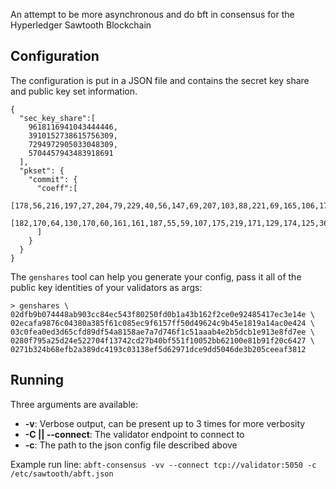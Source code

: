 An attempt to be more asynchronous and do bft in consensus for the Hyperledger Sawtooth Blockchain

## Configuration

The configuration is put in a JSON file and contains the secret key share and public key set information.

```
{
  "sec_key_share":[
    9618116941043444446,
    3910152738615756309,
    7294972905033048309,
    5704457943483918691
  ],
  "pkset": {
    "commit": {
      "coeff":[
        [178,56,216,197,27,204,79,229,40,56,147,69,207,103,88,221,69,165,106,173,37,233,124,62,204,172,118,108,194,63,18,8,102,140,252,202,213,177,88,64,112,89,246,95,201,172,185,229],
        [182,170,64,130,170,60,161,161,187,55,59,107,175,219,171,129,174,125,36,148,93,9,123,239,182,104,9,142,44,78,106,147,159,101,166,125,230,169,98,122,190,184,255,25,185,162,37,170]
      ]
    }
  }
}
```

The `genshares` tool can help you generate your config, pass it all of the public key identities of your validators as args:
```
> genshares \
02dfb9b074448ab903cc84ec543f80250fd0b1a43b162f2ce0e92485417ec3e14e \
02ecafa9876c04380a385f61c085ec9f6157ff50d49624c9b45e1819a14ac0e424 \
03c0fea0ed3d65cfd89df54a8158ae7a7d746f1c51aaab4e2b5dcb1e913e8fd7ee \
0280f795a25d24e522704f13742cd27b40bf551f10052bb62100e81b91f20c6427 \
0271b324b68efb2a389dc4193c03138ef5d62971dce9dd5046de3b205ceeaf3812
```

## Running

Three arguments are available:
* __-v__: Verbose output, can be present up to 3 times for more verbosity
* __-C || --connect__: The validator endpoint to connect to
* __-c__: The path to the json config file described above

Example run line:
`abft-consensus -vv --connect tcp://validator:5050 -c /etc/sawtooth/abft.json`
